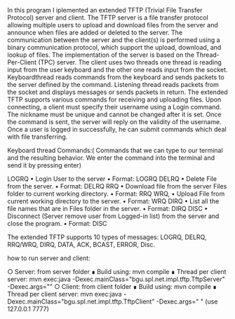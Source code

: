 In this program I iplemented an extended TFTP (Trivial File Transfer Protocol) server and client. The
TFTP server is a file transfer protocol allowing multiple users to upload and download files from the server and
announce when files are added or deleted to the server. The communication between the server and the client(s) is
performed using a binary communication protocol, which support the upload, download, and lookup of files.
The implementation of the server is based on the Thread-Per-Client (TPC) server.
The client uses two threads one thread is reading input from the user keyboard and the other one reads input from the socket.
Keyboardthread reads commands from the keyboard and sends packets to the server defined by the command. Listening thread reads packets from the socket and displays messages or sends packets in return.
The extended TFTP supports various commands for receiving and uploading files.
Upon connecting, a client must specify their username using a Login command. The nickname must be unique and
cannot be changed after it is set. Once the command is sent, the server will reply on the validity of the username.
Once a user is logged in successfully, he can submit commands which deal with file transferring.

Keyboard thread Commands:( Commands that we can type to our terminal and the resulting behavior. We enter the command into the terminal and send it by pressing enter)

LOGRQ
• Login User to the server
• Format: LOGRQ <Username>
DELRQ
• Delete File from the server.
• Format: DELRQ <Filename>
RRQ
• Download file from the server Files folder to current working directory.
• Format: RRQ <Filename>
WRQ,
• Upload File from current working directory to the server.
• Format: WRQ <Filename>
DIRQ
• List all the file names that are in Files folder in the server.
• Format: DIRQ
DISC
• Disconnect (Server remove user from Logged-in list) from the server and close the program.
• Format: DISC

 The extended TFTP supports 10 types of messages: LOGRQ, DELRQ, RRQ/WRQ, DIRQ, DATA, ACK,  BCAST, ERROR, Disc.
 
how to run server and client:

○ Server: from server folder
∎ Build using: mvn compile
∎ Thread per client server:
mvn exec:java -Dexec.mainClass="bgu.spl.net.impl.tftp.TftpServer" -Dexec.args="<port>" 
○ Client: from client folder
∎ Build using: mvn compile
∎ Thread per client server:
mvn exec:java -Dexec.mainClass="bgu.spl.net.impl.tftp.TftpClient" -Dexec.args="<ip> <port>" (use 127.0.0.1 7777)
 
